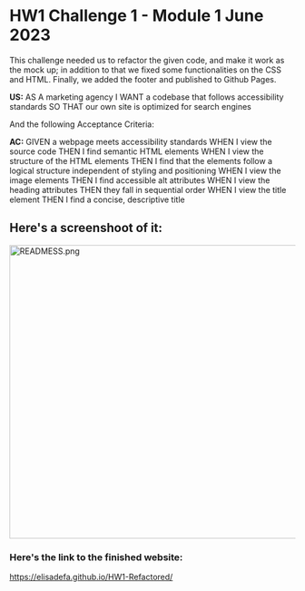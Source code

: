 # HW1 Challenge 1 - Module 1 June 2023

This challenge needed us to refactor the given code, and make it work as the
mock up; in addition to that we fixed some functionalities on the CSS and HTML.
Finally, we added the footer  and published to Github Pages. 

__US:__
AS A marketing agency
I WANT a codebase that follows accessibility standards
SO THAT our own site is optimized for search engines

And the following Acceptance Criteria:

__AC:__
GIVEN a webpage meets accessibility standards
WHEN I view the source code
THEN I find semantic HTML elements
WHEN I view the structure of the HTML elements
THEN I find that the elements follow a logical structure independent of styling and positioning
WHEN I view the image elements
THEN I find accessible alt attributes
WHEN I view the heading attributes
THEN they fall in sequential order
WHEN I view the title element
THEN I find a concise, descriptive title

## Here's a screenshoot of it:
<img width="518" alt="READMESS.png" src="READMESS.png">

### Here's the link to the finished website:
https://elisadefa.github.io/HW1-Refactored/